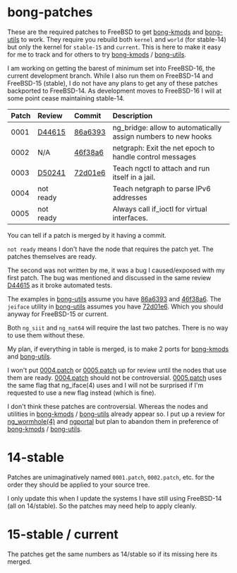 [10]: https://github.com/dmarker/bong-kmods
[11]: https://github.com/dmarker/bong-utils


[20]: https://reviews.freebsd.org/D44615
[22]: https://reviews.freebsd.org/D50241
[23]: https://reviews.freebsd.org/D50244
[24]: https://reviews.freebsd.org/D50245

[30]: https://github.com/freebsd/freebsd-src/commit/86a6393a7d6766875a9e03daa0273a2e55faacdd
[31]: https://github.com/freebsd/freebsd-src/commit/46f38a6dedb1b474f04b7c2b072825fda5d7bd5a
[32]: https://github.com/freebsd/freebsd-src/commit/72d01e62b082de39ecf1ff3ced67dcf7259e5084

# bong-patches

These are the required patches to FreeBSD to get [bong-kmods][10] and [bong-utils][11]
to work. They require you rebuild both `kernel` and `world` (for stable-14) but only
the kernel for `stable-15` and `current`. This is here to make
it easy for me to track and for others to try [bong-kmods][10] / [bong-utils][11].

I am working on getting the barest of minimum set into FreeBSD-16, the current
development branch. While I also run them on FreeBSD-14 and FreeBSD-15 (stable),
I do not have any plans to get any of these patches backported to FreeBSD-14. As
development moves to FreeBSD-16 I will at some point cease maintaining stable-14.

| Patch | Review       | Commit        | Description |
| :---- | :----------- | :------------ | :---------- |
|  0001 | [D44615][20] | [86a6393][30] | ng_bridge: allow to automatically assign numbers to new hooks |
|  0002 | N/A          | [46f38a6][31] | netgraph: Exit the net epoch to handle control messages |
|  0003 | [D50241][22] | [72d01e6][32] | Teach ngctl to attach and run itself in a jail. |
|  0004 | not ready    |               | Teach netgraph to parse IPv6 addresses |
|  0005 | not ready    |               | Always call if_ioctl for virtual interfaces. |


You can tell if a patch is merged by it having a commit.

`not ready` means I don't have the node that requires the patch yet. The patches themselves
are ready.

The second was not written by me, it was a bug I caused/exposed with my first
patch. The bug was mentioned and discussed in the same review [D44615][20] as it
broke automated tests.

The examples in [bong-utils][11] assume you have [86a6393][30] and [46f38a6][31].
The `jeiface` utility in [bong-utils][11] assumes you have [72d01e6][32]. Which you
should anyway for FreeBSD-15 or current.

Both `ng_siit` and `ng_nat64` will require the last two patches. There is no
way to use them without these.

My plan, if everything in table is merged, is to make 2 ports for [bong-kmods][10]
and [bong-utils][11].

I won't put [0004.patch](current/0004.patch) or [0005.patch](current/0005.patch)
up for review until the nodes that use them are ready. [0004.patch](current/0004.patch)
should not be controversial. [0005.patch](current/0005.patch) uses the same flag that
ng_iface(4) uses and I will not be surprised if I'm requested to use a new flag instead
(which is fine).

I don't think these patches are controversial. Whereas the nodes and utilities
in [bong-kmods][10] / [bong-utils][11] already appear so. I put up a review for
[ng_wormhole(4)][23] and [ngportal][24] but plan to abandon them in preference
of [bong-kmods][10] / [bong-utils][11].

# 14-stable

Patches are unimaginatively named `0001.patch`, `0002.patch`, etc. for the order they
should be applied to your source tree.

I only update this when I update the systems I have still using FreeBSD-14 (all
on 14/stable). So the patches may need help to apply cleanly.


# 15-stable / current

The patches get the same numbers as 14/stable so if its missing here its merged.


